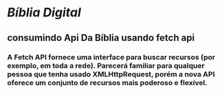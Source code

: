 
# _Bíblia Digital_

## consumindo Api Da Bíblia usando fetch api

### A Fetch API fornece uma interface para buscar recursos (por exemplo, em toda a rede). Parecerá familiar para qualquer pessoa que tenha usado XMLHttpRequest, porém a nova API oferece um conjunto de recursos mais poderoso e flexível.



